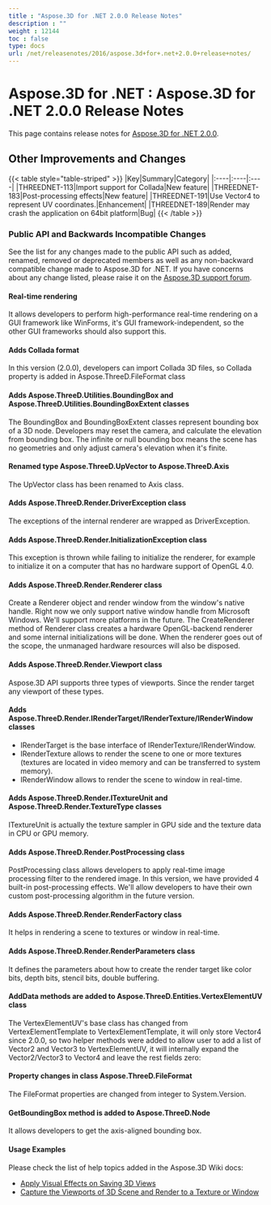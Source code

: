 ```yaml
---
title : "Aspose.3D for .NET 2.0.0 Release Notes" 
description : "" 
weight : 12144 
toc : false
type: docs
url: /net/releasenotes/2016/aspose.3d+for+.net+2.0.0+release+notes/
---
```


# Aspose.3D for .NET : Aspose.3D for .NET 2.0.0 Release Notes


This page contains release notes for [Aspose.3D for .NET 2.0.0](https://www.nuget.org/packages/Aspose.3D/2.0.0).

## Other Improvements and Changes

{{< table style="table-striped" >}}
|Key|Summary|Category|
|:----|:----|:----|
|THREEDNET-113|Import support for Collada|New feature|
|THREEDNET-183|Post-processing effects|New feature|
|THREEDNET-191|Use Vector4 to represent UV coordinates.|Enhancement|
|THREEDNET-189|Render may crash the application on 64bit platform|Bug|
{{< /table >}}

### Public API and Backwards Incompatible Changes

See the list for any changes made to the public API such as added, renamed, removed or deprecated members as well as any non-backward compatible change made to Aspose.3D for .NET. If you have concerns about any change listed, please raise it on the [Aspose.3D support forum](http://www.aspose.com/community/forums/aspose.3d-product-family/535/showforum.aspx).

#### Real-time rendering

It allows developers to perform high-performance real-time rendering on a GUI framework like WinForms, it's GUI framework-independent, so the other GUI frameworks should also support this.

#### Adds Collada format

In this version (2.0.0), developers can import Collada 3D files, so Collada property is added in Aspose.ThreeD.FileFormat class

#### Adds Aspose.ThreeD.Utilities.BoundingBox and Aspose.ThreeD.Utilities.BoundingBoxExtent classes

The BoundingBox and BoundingBoxExtent classes represent bounding box of a 3D node. Developers may reset the camera, and calculate the elevation from bounding box. The infinite or null bounding box means the scene has no geometries and only adjust camera's elevation when it's finite.

#### Renamed type Aspose.ThreeD.UpVector to Aspose.ThreeD.Axis

The UpVector class has been renamed to Axis class.

#### Adds Aspose.ThreeD.Render.DriverException class

The exceptions of the internal renderer are wrapped as DriverException.

#### Adds Aspose.ThreeD.Render.InitializationException class

This exception is thrown while failing to initialize the renderer, for example to initialize it on a computer that has no hardware support of OpenGL 4.0.

#### Adds Aspose.ThreeD.Render.Renderer class

Create a Renderer object and render window from the window's native handle. Right now we only support native window handle from Microsoft Windows. We'll support more platforms in the future. The CreateRenderer method of Renderer class creates a hardware OpenGL-backend renderer and some internal initializations will be done. When the renderer goes out of the scope, the unmanaged hardware resources will also be disposed.

#### Adds Aspose.ThreeD.Render.Viewport class

Aspose.3D API supports three types of viewports. Since the render target any viewport of these types.

#### Adds Aspose.ThreeD.Render.IRenderTarget/IRenderTexture/IRenderWindow classes

*   IRenderTarget is the base interface of IRenderTexture/IRenderWindow.
*   IRenderTexture allows to render the scene to one or more textures (textures are located in video memory and can be transferred to system memory).
*   IRenderWindow allows to render the scene to window in real-time.

#### Adds Aspose.ThreeD.Render.ITextureUnit and Aspose.ThreeD.Render.TextureType classes

ITextureUnit is actually the texture sampler in GPU side and the texture data in CPU or GPU memory.

#### Adds Aspose.ThreeD.Render.PostProcessing class

PostProcessing class allows developers to apply real-time image processing filter to the rendered image. In this version, we have provided 4 built-in post-processing effects. We'll allow developers to have their own custom post-processing algorithm in the future version.

#### Adds Aspose.ThreeD.Render.RenderFactory class

It helps in rendering a scene to textures or window in real-time.

#### Adds Aspose.ThreeD.Render.RenderParameters class

It defines the parameters about how to create the render target like color bits, depth bits, stencil bits, double buffering.

#### AddData methods are added to Aspose.ThreeD.Entities.VertexElementUV class

The VertexElementUV's base class has changed from VertexElementTemplate<Vector2> to VertexElementTemplate<Vector4>, it will only store Vector4 since 2.0.0, so two helper methods were added to allow user to add a list of Vector2 and Vector3 to VertexElementUV, it will internally expand the Vector2/Vector3 to Vector4 and leave the rest fields zero:

#### Property changes in class Aspose.ThreeD.FileFormat

The FileFormat properties are changed from integer to System.Version.

#### GetBoundingBox method is added to Aspose.ThreeD.Node

It allows developers to get the axis-aligned bounding box.

#### Usage Examples

Please check the list of help topics added in the Aspose.3D Wiki docs:

*   [Apply Visual Effects on Saving 3D Views](http://www.aspose.com/docs/display/3dnet/Apply+Visual+Effects+on+Saving+3D+Views)
*   [Capture the Viewports of 3D Scene and Render to a Texture or Window](http://www.aspose.com/docs/display/3dnet/Capture+the+Viewports+of+3D+Scene+and+Render+to+a+Texture+or+Window)

